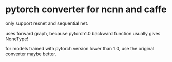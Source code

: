 # pytorch converter for ncnn and caffe

only support resnet and sequential net.

uses forward graph, because pytorch1.0 backward function usually gives NoneType! 

for models trained with pytorch version lower than 1.0, use the original converter maybe better.


